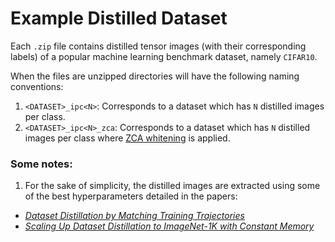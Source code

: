 # Example Distilled Dataset

Each `.zip` file contains distilled tensor images (with their corresponding labels) of a popular machine learning benchmark dataset, namely `CIFAR10`.

When the files are unzipped directories will have the following naming conventions: 

1. `<DATASET>_ipc<N>`: Corresponds to a dataset which has `N` distilled images per class.
2. `<DATASET>_ipc<N>_zca`: Corresponds to a dataset which has `N` distilled images per class where [ZCA whitening](http://ufldl.stanford.edu/tutorial/unsupervised/PCAWhitening/) is applied.


### Some notes: 
1. For the sake of simplicity, the distilled images are extracted using some of the best hyperparameters detailed in the papers: 
* _[Dataset Distillation by Matching Training Trajectories](https://arxiv.org/abs/2203.11932)_
* _[Scaling Up Dataset Distillation to ImageNet-1K with Constant Memory](https://arxiv.org/abs/2211.10586)_
